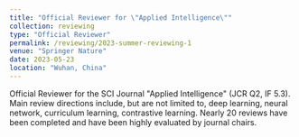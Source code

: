 ```yaml
---
title: "Official Reviewer for \"Applied Intelligence\""
collection: reviewing
type: "Official Reviewer"
permalink: /reviewing/2023-summer-reviewing-1
venue: "Springer Nature"
date: 2023-05-23
location: "Wuhan, China"
---
```


Official Reviewer for the SCI Journal "Applied Intelligence" (JCR Q2, IF 5.3). Main review directions include, but are not limited to, deep learning, neural network, curriculum learning, contrastive learning. Nearly 20 reviews have been completed and have been highly evaluated by journal chairs.
